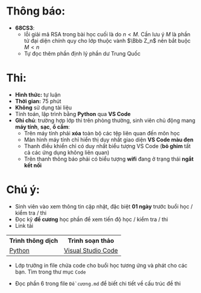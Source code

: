 # Thông báo:
* **68CS3**:
    + lỗi giải mã RSA trong bài học cuối là do $n < M$. Cần lưu ý $M$ là phần tử đại diện chính quy cho lớp thuộc vành $\Bbb Z_n$ nên bắt buộc $M < n$
    + Tự đọc thêm phần định lý phần dư Trung Quốc


# Thi:
* **Hình thức:** tự luận
* **Thời gian:** 75 phút
* **Không** sử dụng tài liệu
* Tính toán, lập trình bằng **Python** qua **VS Code**
* **Ghi chú**: trường hợp lớp thi trên phòng thường, sinh viên chủ động mang **máy tính**, **sạc**, **ổ cắm**:
  + Trên máy tính phải **xóa** toàn bộ các tệp liên quan đến môn học
  + Màn hình máy tính chỉ hiển thị duy nhất giao diện **VS Code màu đen**
  + Thanh điều khiển chỉ có duy nhất biểu tượng VS Code (**bỏ ghim** tất cả các ứng dụng không liên quan)
  + Trên thanh thông báo phải có biểu tượng **wifi** đang ở trạng thái **ngắt kết nối**

# Chú ý:
   * Sinh viên vào xem thông tin cập nhật, đặc biệt **01 ngày** trước  buổi học / kiểm tra / thi
   * Đọc kỹ **đề cương** học phần để xem tiến độ học / kiểm tra / thi
   * Link tải
<table align="center">
  <tr>
    <th>Trình thông dịch</th>
    <th>Trình soạn thảo</th>
  </tr>
  <tr>
    <td><a href="https://www.python.org/"> Python </a></td>
    <td><a href="https://code.visualstudio.com/"> Visual Studio Code </a></td>
  </tr>
</table>

  * Lớp trưởng in file chứa code cho buổi học tương ứng và phát cho các bạn. Tìm trong thư mục `Code`

  * Đọc phần 6 trong file `Đề cương.md` để biết chi tiết về cấu trúc đề thi
